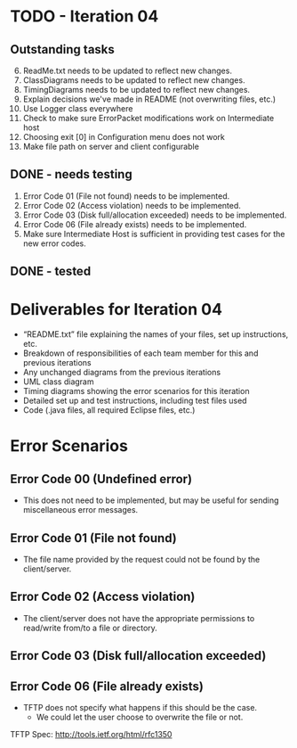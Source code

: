 # TODO - Iteration 04

## Outstanding tasks

6. ReadMe.txt needs to be updated to reflect new changes.
7. ClassDiagrams needs to be updated to reflect new changes.
8. TimingDiagrams needs to be updated to reflect new changes.
9. Explain decisions we've made in README (not overwriting files, etc.)
10. Use Logger class everywhere
11. Check to make sure ErrorPacket modifications work on Intermediate host
12. Choosing exit [0] in Configuration menu does not work
13. Make file path on server and client configurable

## DONE - needs testing

1. Error Code 01 (File not found) needs to be implemented.
2. Error Code 02 (Access violation) needs to be implemented.
3. Error Code 03 (Disk full/allocation exceeded) needs to be implemented.
4. Error Code 06 (File already exists) needs to be implemented. 
5. Make sure Intermediate Host is sufficient in providing test cases for the new error codes.

## DONE - tested

# Deliverables for Iteration 04

* “README.txt” file explaining the names of your files, set up instructions, etc.
* Breakdown of responsibilities of each team member for this and previous iterations
* Any unchanged diagrams from the previous iterations
* UML class diagram
* Timing diagrams showing the error scenarios for this iteration
* Detailed set up and test instructions, including test files used
* Code (.java files, all required Eclipse files, etc.)

# Error Scenarios

## Error Code 00 (Undefined error)
* This does not need to be implemented, but may be useful for sending miscellaneous error messages.

## Error Code 01 (File not found)
* The file name provided by the request could not be found by the client/server.

## Error Code 02 (Access violation)
* The client/server does not have the appropriate permissions to read/write from/to a file or directory.

## Error Code 03 (Disk full/allocation exceeded)

## Error Code 06 (File already exists)
* TFTP does not specify what happens if this should be the case.
  * We could let the user choose to overwrite the file or not.




TFTP Spec: http://tools.ietf.org/html/rfc1350
